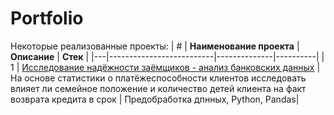 # Portfolio
Некоторые реализованные проекты:
| # | **Наименование проекта** | **Описание** | **Стек** |
|---|--------------------------|--------------|----------|
| 1 | [Исследование надёжности заёмщиков - анализ банковских данных](https://github.com/YW-Yliya/Portfolio/blob/dfc03cf004afa5ca7d8394e65443220efe7adf8d/project/%D0%98%D1%81%D1%81%D0%BB%D0%B5%D0%B4%D0%BE%D0%B2%D0%B0%D0%BD%D0%B8%D0%B5%20%D0%BD%D0%B0%D0%B4%D0%B5%D0%B6%D0%BD%D0%BE%D1%81%D1%82%D0%B8%20%D0%B7%D0%B0%D0%B5%D0%BC%D1%89%D0%B8%D0%BA%D0%BE%D0%B2%20(%D0%B4%D0%BB%D1%8F%20Github).ipynb) | На основе статистики о платёжеспособности клиентов исследовать влияет ли семейное положение и количество детей клиента на факт возврата кредита в срок | Предобработка дпнных, Python, Pandas|
